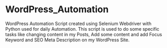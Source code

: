 # WordPress_Automation
WordPress Automation Script created using Selenium Webdriver with Python used for daily Automation. This script is used to do some specific tasks like changing content in my Posts, Add some content and add Focus Keyword and SEO Meta Description on my WordPress Site.
